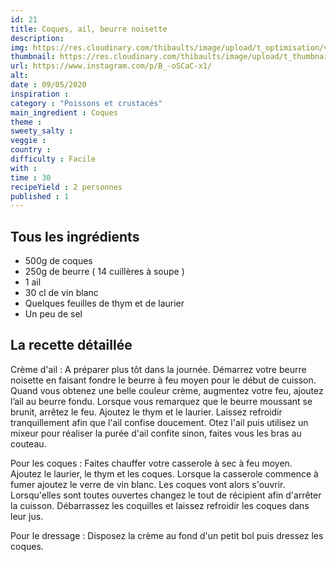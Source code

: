 ```yaml
---
id: 21
title: Coques, ail, beurre noisette
description: 
img: https://res.cloudinary.com/thibaults/image/upload/t_optimisation/v1600509340/Recipes/20200509_coques.jpg
thumbnail: https://res.cloudinary.com/thibaults/image/upload/t_thumbnail_josie/v1600509340/Recipes/20200509_coques.jpg
url: https://www.instagram.com/p/B_-oSCaC-x1/
alt: 
date : 09/05/2020
inspiration :
category : "Poissons et crustacés"
main_ingredient : Coques
theme : 
sweety_salty : 
veggie : 
country :
difficulty : Facile
with : 
time : 30
recipeYield : 2 personnes
published : 1
---
```


## Tous les ingrédients
 - 500g de coques
 - 250g de beurre ( 14 cuillères à soupe )
 - 1 ail
 - 30 cl de vin blanc
 - Quelques feuilles de thym et de laurier
 - Un peu de sel

## La recette détaillée
Crème d'ail :
A préparer plus tôt dans la journée. Démarrez votre beurre noisette en faisant fondre le beurre à feu moyen pour le début de cuisson. Quand vous obtenez une belle couleur crème, augmentez votre feu, ajoutez l’ail au beurre fondu. Lorsque vous remarquez que le beurre moussant se brunit, arrêtez le feu. Ajoutez le thym et le laurier. Laissez refroidir tranquillement afin que l'ail confise doucement. Otez l'ail puis utilisez un mixeur pour réaliser la purée d'ail confite sinon, faites vous les bras au couteau.

Pour les coques :
Faites chauffer votre casserole à sec à feu moyen. Ajoutez le laurier, le thym et les coques. Lorsque la casserole commence à fumer ajoutez le verre de vin blanc. Les coques vont alors s'ouvrir. Lorsqu'elles sont toutes ouvertes changez le tout de récipient afin d'arrêter la cuisson. Débarrassez les coquilles et laissez refroidir les coques dans leur jus.

Pour le dressage :
Disposez la crème au fond d'un petit bol puis dressez les coques.